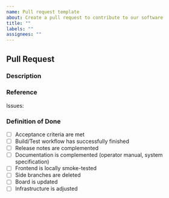 ```yaml
---
name: Pull request template
about: Create a pull request to contribute to our software
title: ""
labels: ""
assignees: ""
---
```


## Pull Request 

### Description

### Reference

Issues: 

### Definition of Done
- [ ] Acceptance criteria are met
- [ ] Build/Test workflow has successfully finished
- [ ] Release notes are complemented
- [ ] Documentation is complemented (operator manual, system specification)
- [ ] Frontend is locally smoke-tested
- [ ] Side branches are deleted
- [ ] Board is updated
- [ ] Infrastructure is adjusted
